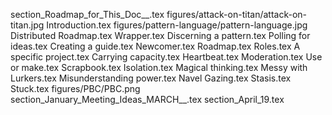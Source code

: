 section_Roadmap_for_This_Doc__.tex
figures/attack-on-titan/attack-on-titan.jpg
Introduction.tex
figures/pattern-language/pattern-language.jpg
Distributed Roadmap.tex
Wrapper.tex
Discerning a pattern.tex
Polling for ideas.tex
Creating a guide.tex
Newcomer.tex
Roadmap.tex
Roles.tex
A specific project.tex
Carrying capacity.tex
Heartbeat.tex
Moderation.tex
Use or make.tex
Scrapbook.tex
Isolation.tex
Magical thinking.tex
Messy with Lurkers.tex
Misunderstanding power.tex
Navel Gazing.tex
Stasis.tex
Stuck.tex
figures/PBC/PBC.png
section_January_Meeting_Ideas_MARCH__.tex
section_April_19.tex
